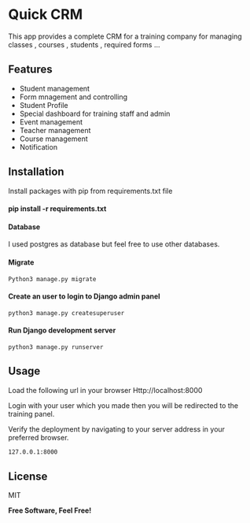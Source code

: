 # Quick CRM

This app provides a complete CRM for a training company for managing classes , courses , students , required forms ...


## Features

- Student management
- Form mnagement and controlling
- Student Profile
- Special dashboard for training staff and admin
- Event management
- Teacher management
- Course management
- Notification


## Installation

Install packages with pip from requirements.txt file
#### pip install -r requirements.txt


#### Database
I used postgres as database but feel free to use other databases.

#### Migrate 
`Python3 manage.py migrate` 

#### Create an user to login to Django admin panel
`python3 manage.py createsuperuser`

#### Run Django development server
`python3 manage.py runserver`


## Usage

Load the following url in your browser
Http://localhost:8000

Login with your user which you made then you will be redirected to the training panel.


Verify the deployment by navigating to your server address in
your preferred browser.

```sh
127.0.0.1:8000
```

## License

MIT

**Free Software, Feel Free!**
